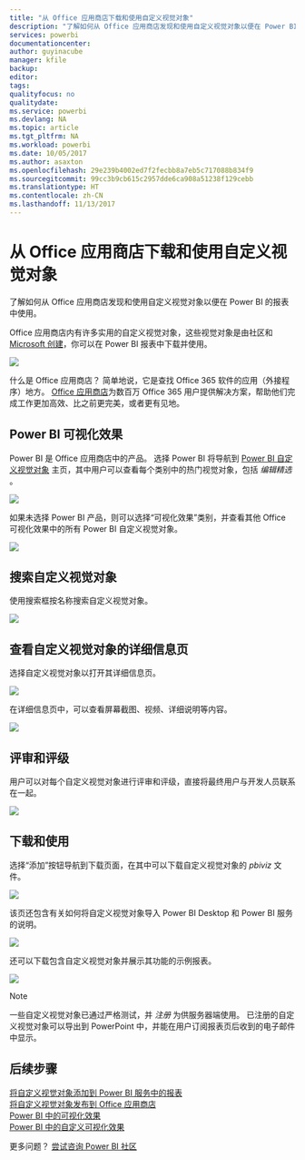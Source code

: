 ```yaml
---
title: "从 Office 应用商店下载和使用自定义视觉对象"
description: "了解如何从 Office 应用商店发现和使用自定义视觉对象以便在 Power BI 的报表中使用。"
services: powerbi
documentationcenter: 
author: guyinacube
manager: kfile
backup: 
editor: 
tags: 
qualityfocus: no
qualitydate: 
ms.service: powerbi
ms.devlang: NA
ms.topic: article
ms.tgt_pltfrm: NA
ms.workload: powerbi
ms.date: 10/05/2017
ms.author: asaxton
ms.openlocfilehash: 29e239b4002ed7f2fecbb8a7eb5c717088b834f9
ms.sourcegitcommit: 99cc3b9cb615c2957dde6ca908a51238f129cebb
ms.translationtype: HT
ms.contentlocale: zh-CN
ms.lasthandoff: 11/13/2017
---
```

# <a name="download-and-use-custom-visuals-from-the-office-store"></a>从 Office 应用商店下载和使用自定义视觉对象
了解如何从 Office 应用商店发现和使用自定义视觉对象以便在 Power BI 的报表中使用。

Office 应用商店内有许多实用的自定义视觉对象，这些视觉对象是由社区和 [Microsoft 创建](https://www.youtube.com/playlist?list=PL1N57mwBHtN1vIjfvuBIzZllrmKo-Vz6x)，你可以在 Power BI 报表中下载并使用。

![](media/service-custom-visuals-office-store/powerbi-custom-visual-store.png)

什么是 Office 应用商店？ 简单地说，它是查找 Office 365 软件的应用（外接程序）地方。 [Office 应用商店](https://appsource.microsoft.com/marketplace/apps?product=power-bi-visuals)为数百万 Office 365 用户提供解决方案，帮助他们完成工作更加高效、比之前更完美，或者更有见地。

## <a name="power-bi-visualizations"></a>Power BI 可视化效果
Power BI 是 Office 应用商店中的产品。 选择 Power BI 将导航到 [Power BI 自定义视觉对象](https://appsource.microsoft.com/marketplace/apps?product=power-bi-visuals) 主页，其中用户可以查看每个类别中的热门视觉对象，包括 *编辑精选* 。

![](media/service-custom-visuals-office-store/powerbi-custom-visual-store.png)

如果未选择 Power BI 产品，则可以选择“可视化效果”类别，并查看其他 Office 可视化效果中的所有 Power BI 自定义视觉对象。

![](media/service-custom-visuals-office-store/powerbi-custom-visual-category.png)

## <a name="search-for-custom-visuals"></a>搜索自定义视觉对象
使用搜索框按名称搜索自定义视觉对象。

![](media/service-custom-visuals-office-store/powerbi-custom-search-store.png)

## <a name="view-a-custom-visuals-details-page"></a>查看自定义视觉对象的详细信息页
选择自定义视觉对象以打开其详细信息页。

![](media/service-custom-visuals-office-store/powerbi-custom-select-visual.png)

在详细信息页中，可以查看屏幕截图、视频、详细说明等内容。

![](media/service-custom-visuals-office-store/powerbi-custom-visual-details.png)

## <a name="reviews-and-ratings"></a>评审和评级
用户可以对每个自定义视觉对象进行评审和评级，直接将最终用户与开发人员联系在一起。

![](media/service-custom-visuals-office-store/powerbi-custom-visual-rating.png)

## <a name="download-and-use"></a>下载和使用
选择“添加”按钮导航到下载页面，在其中可以下载自定义视觉对象的 *pbiviz* 文件。

![](media/service-custom-visuals-office-store/powerbi-custom-add-visual.png)

该页还包含有关如何将自定义视觉对象导入 Power BI Desktop 和 Power BI 服务的说明。

![](media/service-custom-visuals-office-store/powerbi-custom-download.png)

还可以下载包含自定义视觉对象并展示其功能的示例报表。

![](media/service-custom-visuals-office-store/powerbi-custom-try-sample.png)

> [!NOTE]
> 一些自定义视觉对象已通过严格测试，并 *注册* 为供服务器端使用。 已注册的自定义视觉对象可以导出到 PowerPoint 中，并能在用户订阅报表页后收到的电子邮件中显示。
> 
> 

## <a name="next-steps"></a>后续步骤
[将自定义视觉对象添加到 Power BI 服务中的报表](power-bi-report-add-custom-visual.md)  
[将自定义视觉对象发布到 Office 应用商店](developer/office-store.md)  
[Power BI 中的可视化效果](power-bi-report-visualizations.md)  
[Power BI 中的自定义可视化效果](power-bi-custom-visuals.md)  

更多问题？ [尝试咨询 Power BI 社区](http://community.powerbi.com/)

